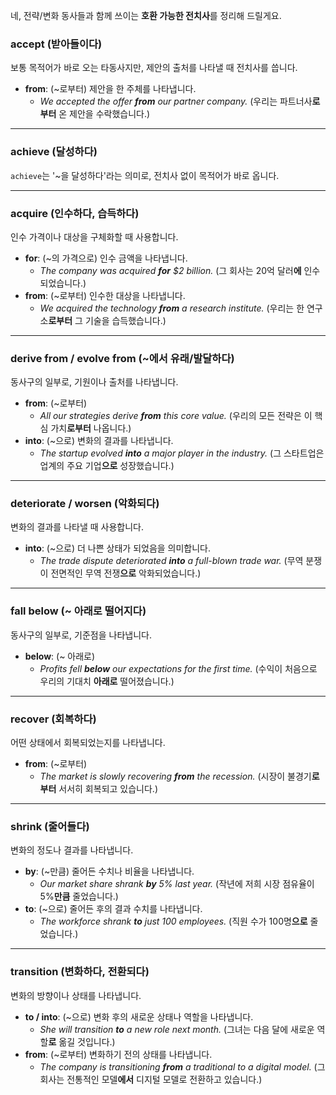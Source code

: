 네, 전략/변화 동사들과 함께 쓰이는 **호환 가능한 전치사**를 정리해 드릴게요.

### **accept (받아들이다)**

보통 목적어가 바로 오는 타동사지만, 제안의 출처를 나타낼 때 전치사를 씁니다.

- **from**: (~로부터) 제안을 한 주체를 나타냅니다.
    - _We accepted the offer **from** our partner company._ (우리는 파트너사**로부터** 온 제안을 수락했습니다.)

---

### **achieve (달성하다)**

`achieve`는 '~을 달성하다'라는 의미로, 전치사 없이 목적어가 바로 옵니다.

---

### **acquire (인수하다, 습득하다)**

인수 가격이나 대상을 구체화할 때 사용합니다.

- **for**: (~의 가격으로) 인수 금액을 나타냅니다.
    - _The company was acquired **for** $2 billion._ (그 회사는 20억 달러**에** 인수되었습니다.)
- **from**: (~로부터) 인수한 대상을 나타냅니다.
    - _We acquired the technology **from** a research institute._ (우리는 한 연구소**로부터** 그 기술을 습득했습니다.)

---

### **derive from / evolve from (~에서 유래/발달하다)**

동사구의 일부로, 기원이나 출처를 나타냅니다.

- **from**: (~로부터)
    - _All our strategies derive **from** this core value._ (우리의 모든 전략은 이 핵심 가치**로부터** 나옵니다.)
- **into**: (~으로) 변화의 결과를 나타냅니다.
    - _The startup evolved **into** a major player in the industry._ (그 스타트업은 업계의 주요 기업**으로** 성장했습니다.)

---

### **deteriorate / worsen (악화되다)**

변화의 결과를 나타낼 때 사용합니다.

- **into**: (~으로) 더 나쁜 상태가 되었음을 의미합니다.
    - _The trade dispute deteriorated **into** a full-blown trade war._ (무역 분쟁이 전면적인 무역 전쟁**으로** 악화되었습니다.)

---

### **fall below (~ 아래로 떨어지다)**

동사구의 일부로, 기준점을 나타냅니다.

- **below**: (~ 아래로)
    - _Profits fell **below** our expectations for the first time._ (수익이 처음으로 우리의 기대치 **아래로** 떨어졌습니다.)

---

### **recover (회복하다)**

어떤 상태에서 회복되었는지를 나타냅니다.

- **from**: (~로부터)
    - _The market is slowly recovering **from** the recession._ (시장이 불경기**로부터** 서서히 회복되고 있습니다.)

---

### **shrink (줄어들다)**

변화의 정도나 결과를 나타냅니다.

- **by**: (~만큼) 줄어든 수치나 비율을 나타냅니다.
    - _Our market share shrank **by** 5% last year._ (작년에 저희 시장 점유율이 5%**만큼** 줄었습니다.)
- **to**: (~으로) 줄어든 후의 결과 수치를 나타냅니다.
    - _The workforce shrank **to** just 100 employees._ (직원 수가 100명**으로** 줄었습니다.)

---

### **transition (변화하다, 전환되다)**

변화의 방향이나 상태를 나타냅니다.

- **to / into**: (~으로) 변화 후의 새로운 상태나 역할을 나타냅니다.
    - _She will transition **to** a new role next month._ (그녀는 다음 달에 새로운 역할**로** 옮길 것입니다.)
- **from**: (~로부터) 변화하기 전의 상태를 나타냅니다.
    - _The company is transitioning **from** a traditional to a digital model._ (그 회사는 전통적인 모델**에서** 디지털 모델로 전환하고 있습니다.)